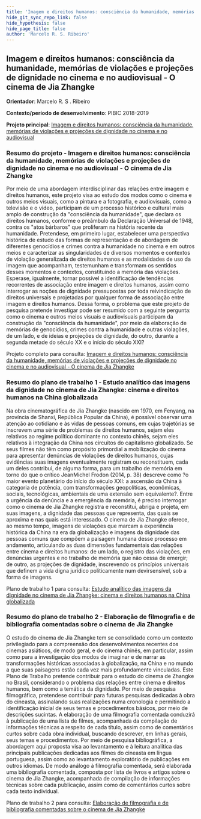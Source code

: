 ```yaml
---
title: 'Imagem e direitos humanos: consciência da humanidade, memórias de violações e projeções de dignidade no cinema e no audiovisual - O cinema de Jia Zhangke'
hide_git_sync_repo_link: false
hide_hypothesis: false
hide_page_title: false
author: 'Marcelo R. S. Ribeiro'
---
```


## Imagem e direitos humanos: consciência da humanidade, memórias de violações e projeções de dignidade no cinema e no audiovisual - O cinema de Jia Zhangke

**Orientador**: Marcelo R. S . Ribeiro

**Contexto/período de desenvolvimento**: PIBIC 2018-2019

**Projeto principal**: [Imagem e direitos humanos: consciência da humanidade, memórias de violações e projeções de dignidade no cinema e no audiovisual](/projetos/pesquisa/imagem-e-direitos-humanos)

### Resumo do projeto - Imagem e direitos humanos: consciência da humanidade, memórias de violações e projeções de dignidade no cinema e no audiovisual - O cinema de Jia Zhangke

Por meio de uma abordagem interdisciplinar das relações entre imagem e direitos humanos, este projeto visa ao estudo dos modos como o cinema e outros meios visuais, como a pintura e a fotografia, e audiovisuais, como a televisão e o vídeo, participam de um processo histórico e cultural mais amplo de construção da "consciência da humanidade", que declara os direitos humanos, conforme o preâmbulo da Declaração Universal de 1948, contra os "atos bárbaros" que proliferam na história recente da humanidade. Pretende­se, em primeiro lugar, estabelecer uma perspectiva histórica de estudo das formas de representação e de abordagem de diferentes genocídios e crimes contra a humanidade no cinema e em outros meios e caracterizar as singularidades de diversos momentos e contextos de violação generalizada de direitos humanos e as modalidades de uso da imagem que acompanham, testemunham e transformam os sentidos desses momentos e contextos, constituindo a memória das violações. Espera­se, igualmente, tornar possível a identificação de tendências recorrentes de associação entre imagem e direitos humanos, assim como interrogar as noções de dignidade pressupostas por toda reivindicação de direitos universais e projetadas por qualquer forma de associação entre imagem e direitos humanos. Dessa forma, o problema que este projeto de pesquisa pretende investigar pode ser resumido com a seguinte pergunta: como o cinema e outros meios visuais e audiovisuais participam da construção da "consciência da humanidade", por meio da elaboração de memórias de genocídios, crimes contra a humanidade e outras violações, de um lado, e de ideias e projeções de dignidade, do outro, durante a segunda metade do século XX e o início do século XXI?

Projeto completo para consulta: [Imagem e direitos humanos: consciência da humanidade, memórias de violações e projeções de dignidade no cinema e no audiovisual - O cinema de Jia Zhangke](Projeto_PIBIC_2018.pdf)

### Resumo do plano de trabalho 1 - Estudo analítico das imagens da dignidade no cinema de Jia Zhangke: cinema e direitos humanos na China globalizada

Na obra cinematográfica de Jia Zhangke (nascido em 1970, em Fenyang, na província de Shanxi, República Popular da China), é possível observar uma atenção ao cotidiano e às vidas de pessoas comuns, em cujas trajetórias se inscrevem uma série de problemas de direitos humanos, sejam eles relativos ao regime político dominante no contexto chinês, sejam eles relativos à integração da China nos circuitos do capitalismo globalizado. Se seus filmes não têm como propósito primordial a mobilização do cinema para apresentar denúncias de violações de direitos humanos, cujas evidências suas imagens eventualmente registram ou reconstituem, cada um deles contribui, de alguma forma, para um trabalho de memória em torno do que o crítico Jean­Michel Frodon (2014, p. 38) descreve como ?o maior evento planetário do início do século XXI: a ascensão da China à categoria de potência, com transformações geopolíticas, econômicas, sociais, tecnológicas, ambientais de uma extensão sem equivalente?. Entre a urgência da denúncia e a emergência da memória, é preciso interrogar como o cinema de Jia Zhangke registra e reconstitui, abriga e projeta, em suas imagens, a dignidade das pessoas que representa, das quais se aproxima e nas quais está interessado. O cinema de Jia Zhangke oferece, ao mesmo tempo, imagens de violações que marcam a experiência histórica da China na era da globalização e imagens da dignidade das pessoas comuns que compõem a paisagem humana desse processo em andamento, articulando as duas dimensões fundamentais das relações entre cinema e direitos humanos: de um lado, o registro das violações, em denúncias urgentes e no trabalho de memória que não cessa de emergir; de outro, as projeções de dignidade, inscrevendo os princípios universais que definem a vida digna jurídico­ politicamente num devir­sensível, sob a forma de imagens.

Plano de trabalho 1 para consulta: [Estudo analítico das imagens da dignidade no cinema de Jia Zhangke: cinema e direitos humanos na China globalizada](Plano_de_trabalho_1_PIBIC_2018.pdf)

### Resumo do plano de trabalho 2 - Elaboração de filmografia e de bibliografia comentadas sobre o cinema de Jia Zhangke

O estudo do cinema de Jia Zhangke tem se consolidado como um contexto privilegiado para a compreensão dos desenvolvimentos recentes dos cinemas asiáticos, de modo geral, e do cinema chinês, em particular, assim como para a investigação dos modos de imaginar e de narrar as transformações históricas associadas à globalização, na China e no mundo a que suas paisagens estão cada vez mais profundamente vinculadas. Este Plano de Trabalho pretende contribuir para o estudo do cinema de Zhangke no Brasil, considerando o problema das relações entre cinema e direitos humanos, bem como a temática da dignidade. Por meio de pesquisa filmográfica, pretende­se contribuir para futuras pesquisas dedicadas à obra do cineasta, assinalando suas realizações numa cronologia e permitindo a identificação inicial de seus temas e procedimentos básicos, por meio de descrições sucintas. A elaboração de uma filmografia comentada conduzirá à publicação de uma lista de filmes, acompanhada da compilação de informações técnicas a respeito de cada título, assim como de comentários curtos sobre cada obra individual, buscando descrever, em linhas gerais, seus temas e procedimentos. Por meio de pesquisa bibliográfica, a abordagem aqui proposta visa ao levantamento e à leitura analítica das principais publicações dedicadas aos filmes do cineasta em língua portuguesa, assim como ao levantamento exploratório de publicações em outros idiomas. De modo análogo à filmografia comentada, será elaborada uma bibliografia comentada, composta por lista de livros e artigos sobre o cinema de Jia Zhangke, acompanhada de compilação de informações técnicas sobre cada publicação, assim como de comentários curtos sobre cada texto individual.

Plano de trabalho 2 para consulta: [Elaboração de filmografia e de bibliografia comentadas sobre o cinema de Jia Zhangke](Plano_de_trabalho_2_PIBIC_2018.pdf)